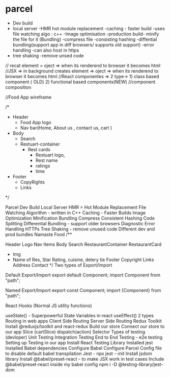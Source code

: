 # parcel
- Dev build
- local server
-HMR hot module replacement
-caching - faster build
-uses file watching algo : c++
-Image optimisation
-production build- minify the file for it (Bundling)
-compress file
-consisting hashing
-diffential bundling(support app in diff browsers/ supports old support)
-error handling
-can also host in https
- tree shaking -remove unsed code 



// recat element = oject => when its renderend to browser it becomes html
//JSX => in background creates element => oject => when its renderend to browser it becomes html
//React componentes => 2 type-> 1) class based component ( OLD) 2) functional based components(NEW)
//component composition


//Food App wireframe

/*
* Header
  - Food App logo
  - Nav bar(Home, About us , contact us, cart )
* Body
  - Search
  - Restuart-container
    - Rest cards
        - Restuart logo,
        - Rest name
        - ratings
        - time 
* Footer
  - CopyRights
  - Links

*/



Parcel
Dev Build
Local Server
HMR = Hot Module Replacement
File Watching Algorithm - written in C++
Caching - Faster Builds
Image Optimization
Minification
Bundling
Compress
Consistent Hashing
Code Splitting
Differential Bundling - support older browsers
Diagnostic
Error Handling
HTTPs
Tree Shaking - remove unused code
Different dev and prod bundles
Namaste Food
/**

Header
Logo
Nav Items
Body
Search
RestaurantContainer
RestaurantCard
 - Img
 - Name of Res, Star Rating, cuisine, delery tie
Footer
Copyright
Links
Address
Contact */
Two types of Export/Import

Default Export/Import
export default Component; import Component from "path";

Named Export/Import
export const Component; import {Component} from "path";

React Hooks
(Normal JS utility functions)

useState() - Superpowerful State Variables in react
useEffect()
2 types Routing in web apps
Client Side Routing
Server Side Routing
Redux Toolkit
Install @reduxjs/toolkit and react-redux
Build our store
Connect our store to our app
Slice (cartSlice)
dispatch(action)
Selector
Types of testing (devloper)
Unit Testing
Integration Testing
End to End Testing - e2e testing
Setting up Testing in our app
Install React Testing Library
Installed jest
Installed Babel dependencies
Configure Babel
Configure Parcel Config file to disable default babel transpilation
Jest - npx jest --init
Install jsdom library
Install @babel/preset-react - to make JSX work in test cases
Include @babel/preset-react inside my babel config
npm i -D @testing-library/jest-dom